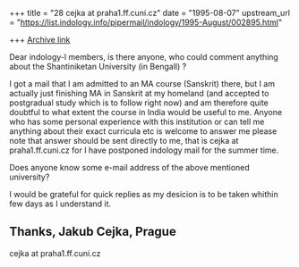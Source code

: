 +++
title = "28 cejka at praha1.ff.cuni.cz"
date = "1995-08-07"
upstream_url = "https://list.indology.info/pipermail/indology/1995-August/002895.html"

+++
[Archive link](https://list.indology.info/pipermail/indology/1995-August/002895.html)

Dear indology-l members, is there anyone, who could comment anything about
the Shantiniketan University (in Bengall) ?

  I got a mail that I am admitted to an MA course (Sanskrit) there, but I am
actually just finishing MA in Sanskrit at my homeland (and accepted to
postgradual study which is to follow right now) and am therefore quite
doubtful to what extent the course in India would be useful to me. Anyone
who has some personal experience with this institution or can tell me
anything about their exact curricula etc is welcome to answer me
  please note that answer should be sent directly to me, that is
cejka at praha1.ff.cuni.cz  for I have postponed indology mail for the summer
time.

 Does anyone know some e-mail address of the above mentioned university?


I would be grateful for quick replies as my desicion is to be taken whithin
few days as I understand it.

Thanks, Jakub Cejka, Prague
-- 
cejka at praha1.ff.cuni.cz





